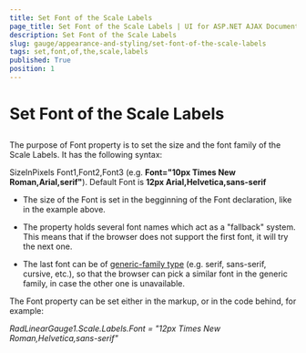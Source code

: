 ```yaml
---
title: Set Font of the Scale Labels
page_title: Set Font of the Scale Labels | UI for ASP.NET AJAX Documentation
description: Set Font of the Scale Labels
slug: gauge/appearance-and-styling/set-font-of-the-scale-labels
tags: set,font,of,the,scale,labels
published: True
position: 1
---
```


# Set Font of the Scale Labels



## 

The purpose of Font property is to set the size and the font family of the Scale Labels. It has the following syntax:

SizeInPixels Font1,Font2,Font3 (e.g. __Font="10px Times New Roman,Arial,serif"__). Default Font is __12px Arial,Helvetica,sans-serif__

* The size of the Font is set in the begginning of the Font declaration, like in the example above.

* The property holds several font names which act as a "fallback" system. This means that if the browser does not support the first font, it will try the next one.

* The last font can be of [generic-family type](http://en.wikipedia.org/wiki/Font_family_%28HTML%29#Generic_font_families) (e.g. serif, sans-serif, cursive, etc.), so that the browser can pick a similar font in the generic family, in case the other one is unavailable.

The Font property can be set either in the markup, or in the code behind, for example:

*RadLinearGauge1.Scale.Labels.Font = "12px Times New Roman,Helvetica,sans-serif"*
